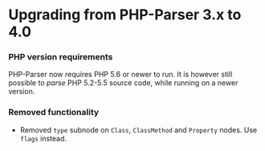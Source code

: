 Upgrading from PHP-Parser 3.x to 4.0
====================================

### PHP version requirements

PHP-Parser now requires PHP 5.6 or newer to run. It is however still possible to *parse* PHP 5.2-5.5
source code, while running on a newer version.

### Removed functionality

* Removed `type` subnode on `Class`, `ClassMethod` and `Property` nodes. Use `flags` instead.